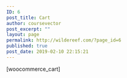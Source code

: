 ```yaml
---
ID: 6
post_title: Cart
author: coursevector
post_excerpt: ""
layout: page
permalink: http://wildereef.com/?page_id=6
published: true
post_date: 2019-02-10 22:15:21
---
```

[woocommerce_cart]